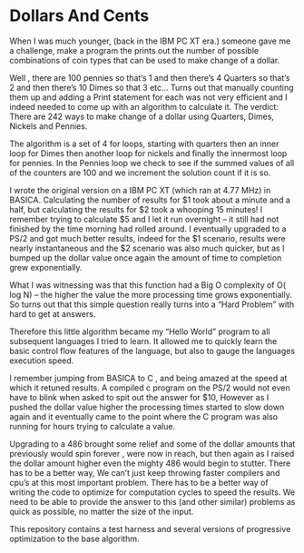 # Dollars And Cents

When I was much younger, (back in the IBM PC XT era.) someone gave me a challenge, make a program the prints out the number of possible combinations of coin types that can be used to make change of a dollar. 

Well , there are 100 pennies so that’s 1 and then there’s  4 Quarters so that’s 2 and then there’s 10 Dimes so that 3 etc… Turns out that manually counting them up and adding a Print statement for each was not very efficient and I indeed needed to come up with an algorithm to calculate it. The verdict: There are 242 ways to make change of a dollar using Quarters, Dimes, Nickels and Pennies.

The algorithm is a set of 4 for loops, starting with quarters then an inner loop for Dimes then another loop for nickels and finally the innermost loop for pennies. In the Pennies loop we check to see if the summed values of all of the counters are 100 and we increment the solution count if it is so.

I wrote the original version on a IBM PC XT (which ran at 4.77 MHz) in  BASICA. Calculating the number of results for $1 took about a minute and a half, but calculating the results for $2 took a whooping 15 minutes!
I remember trying to calculate $5 and I let it run overnight – it still had not finished by the time morning had rolled around.
I eventually upgraded to a PS/2 and got much better results, indeed for the $1 scenario, results were nearly instantaneous and the $2 scenario was also much quicker, but as I bumped up the dollar value once again the amount of time to completion grew exponentially. 

What I was witnessing was that this function had a Big O complexity of O( log N) – the higher the value  the more processing time grows exponentially. So turns out that this simple question really turns into a “Hard Problem” with hard to get at answers.

Therefore this little algorithm became my “Hello World” program to all subsequent languages I tried to learn. It allowed me to quickly learn the basic control flow features of the language, but also to gauge the  languages execution speed. 

I remember jumping from BASICA to C , and being amazed at the speed at which it retuned results.  A compiled c program on the PS/2 would not even have to blink when asked to spit out the answer for $10, However as I pushed the dollar value higher the processing times started to slow down again and it eventually came to the point where the C program was also running for hours trying to calculate a value.

Upgrading to a 486 brought some relief and some of the dollar amounts that previously would spin forever , were now in reach, but then again as I raised the dollar amount higher even the mighty 486 would begin to stutter. There has to be a better way, We can’t just keep throwing faster compilers and cpu’s at this most important problem. There has to be a better way of writing the code to optimize for computation cycles to speed the results.  We need to be able to provide the answer to this (and other similar) problems as quick as possible, no matter the size of the input.

This repository contains a test harness and several versions of progressive optimization to the base algorithm. 
